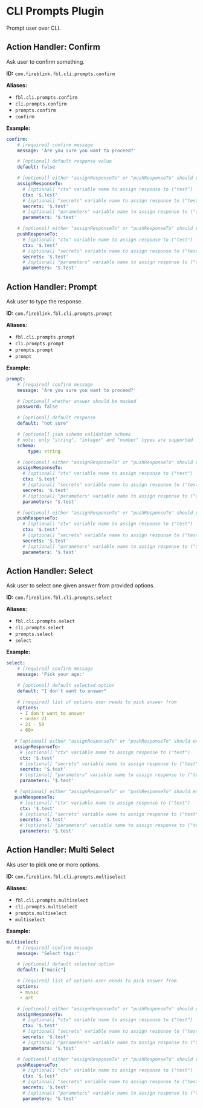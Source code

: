 # CLI Prompts Plugin

Prompt user over CLI.

## Action Handler: Confirm

Ask user to confirm something.

**ID:** `com.fireblink.fbl.cli.prompts.confirm`

**Aliases:**

* `fbl.cli.prompts.confirm`
* `cli.prompts.confirm`
* `prompts.confirm`
* `confirm`

**Example:**

```yaml
confirm:
    # [required] confirm message
    message: 'Are you sure you want to proceed?'

    # [optional] default response value
    default: false

    # [optional] either "assignResponseTo" or "pushResponseTo" should exist
    assignResponseTo:
      # [optional] "ctx" variable name to assign response to ("test")
      ctx: '$.test'
      # [optional] "secrets" variable name to assign response to ("test")
      secrets: '$.test'
      # [optional] "parameters" variable name to assign response to ("test")
      parameters: '$.test'

    # [optional] either "assignResponseTo" or "pushResponseTo" should exist
    pushResponseTo:
      # [optional] "ctx" variable name to assign response to ("test")
      ctx: '$.test'
      # [optional] "secrets" variable name to assign response to ("test")
      secrets: '$.test'
      # [optional] "parameters" variable name to assign response to ("test")
      parameters: '$.test'
```

## Action Handler: Prompt

Ask user to type the response.

**ID:** `com.fireblink.fbl.cli.prompts.prompt`

**Aliases:**

* `fbl.cli.prompts.prompt`
* `cli.prompts.prompt`
* `prompts.prompt`
* `prompt`

**Example:**

```yaml
prompt:
    # [required] confirm message
    message: 'Are you sure you want to proceed?'

    # [optional] whether answer should be masked
    password: false

    # [optional] default response
    default: "not sure"

    # [optional] json schema validation schema
    # note: only "string", "integer" and "number" types are supported
    schema:
        type: string

    # [optional] either "assignResponseTo" or "pushResponseTo" should exist
    assignResponseTo:
      # [optional] "ctx" variable name to assign response to ("test")
      ctx: '$.test'
      # [optional] "secrets" variable name to assign response to ("test")
      secrets: '$.test'
      # [optional] "parameters" variable name to assign response to ("test")
      parameters: '$.test'

    # [optional] either "assignResponseTo" or "pushResponseTo" should exist
    pushResponseTo:
      # [optional] "ctx" variable name to assign response to ("test")
      ctx: '$.test'
      # [optional] "secrets" variable name to assign response to ("test")
      secrets: '$.test'
      # [optional] "parameters" variable name to assign response to ("test")
      parameters: '$.test'
```

## Action Handler: Select

Ask user to select one given answer from provided options.

**ID:** `com.fireblink.fbl.cli.prompts.select`

**Aliases:**

* `fbl.cli.prompts.select`
* `cli.prompts.select`
* `prompts.select`
* `select`

**Example:**

```yaml
select:
    # [required] confirm message
    message: 'Pick your age:'

    # [optional] default selected option
    default: "I don't want to answer"

    # [required] list of options user needs to pick answer from
    options:
     - I don't want to answer
     - under 21
     - 21 - 59
     - 60+

   # [optional] either "assignResponseTo" or "pushResponseTo" should exist
   assignResponseTo:
     # [optional] "ctx" variable name to assign response to ("test")
     ctx: '$.test'
     # [optional] "secrets" variable name to assign response to ("test")
     secrets: '$.test'
     # [optional] "parameters" variable name to assign response to ("test")
     parameters: '$.test'

   # [optional] either "assignResponseTo" or "pushResponseTo" should exist
   pushResponseTo:
     # [optional] "ctx" variable name to assign response to ("test")
     ctx: '$.test'
     # [optional] "secrets" variable name to assign response to ("test")
     secrets: '$.test'
     # [optional] "parameters" variable name to assign response to ("test")
     parameters: '$.test'
```

## Action Handler: Multi Select

Aks user to pick one or more options.

**ID:** `com.fireblink.fbl.cli.prompts.multiselect`

**Aliases:**

* `fbl.cli.prompts.multiselect`
* `cli.prompts.multiselect`
* `prompts.multiselect`
* `multiselect`

**Example:**

```yaml
multiselect:
    # [required] confirm message
    message: 'Select tags:'

    # [optional] default selected option
    default: ["music"]

    # [required] list of options user needs to pick answer from
    options:
     - music
     - art

    # [optional] either "assignResponseTo" or "pushResponseTo" should exist
    assignResponseTo:
      # [optional] "ctx" variable name to assign response to ("test")
      ctx: '$.test'
      # [optional] "secrets" variable name to assign response to ("test")
      secrets: '$.test'
      # [optional] "parameters" variable name to assign response to ("test")
      parameters: '$.test'

    # [optional] either "assignResponseTo" or "pushResponseTo" should exist
    pushResponseTo:
      # [optional] "ctx" variable name to assign response to ("test")
      ctx: '$.test'
      # [optional] "secrets" variable name to assign response to ("test")
      secrets: '$.test'
      # [optional] "parameters" variable name to assign response to ("test")
      parameters: '$.test'
```

